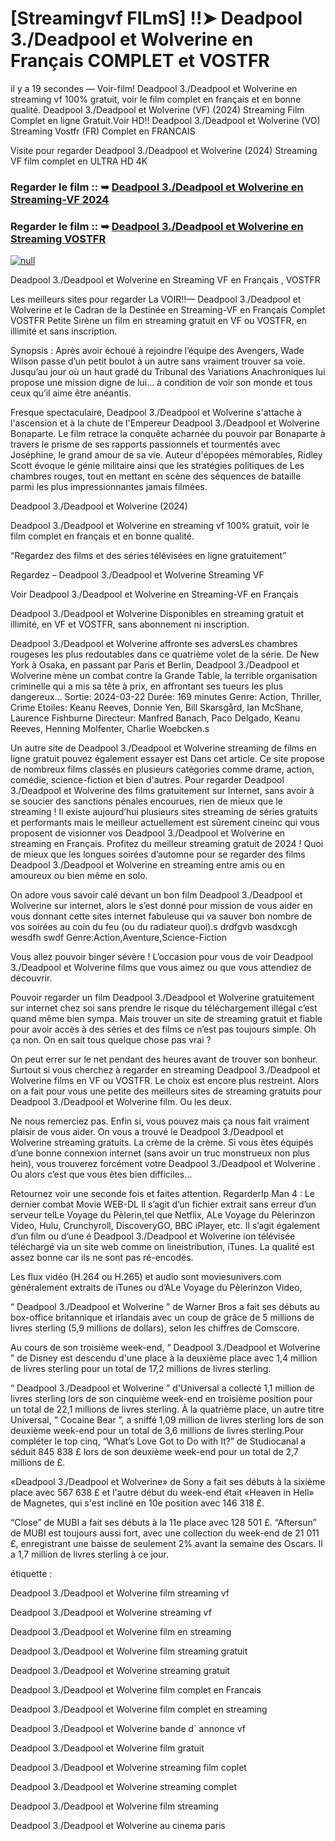 # [Streamingvf FILmS] !!➤ Deadpool 3./Deadpool et Wolverine en Français COMPLET et VOSTFR

il y a 19 secondes — Voir-film! Deadpool 3./Deadpool et Wolverine en streaming vf 100% gratuit, voir le film complet en français et en bonne qualité. Deadpool 3./Deadpool et Wolverine (VF) (2024) Streaming Film Complet en ligne Gratuit.Voir HD!! Deadpool 3./Deadpool et Wolverine (VO) Streaming Vostfr (FR) Complet en FRANCAIS

Visite pour regarder Deadpool 3./Deadpool et Wolverine (2024) Streaming VF film complet en ULTRA HD 4K

### Regarder le film :: ➥ [Deadpool 3./Deadpool et Wolverine en Streaming-VF 2024](https://dmovie.fun/en/movie/533535/deadpool-wolverine?githb)

### Regarder le film :: ➥ [Deadpool 3./Deadpool et Wolverine en Streaming VOSTFR](https://dmovie.fun/en/movie/533535/deadpool-wolverine?githb)

[![null](https://static.wixstatic.com/media/855a25_043b5abeb4ae4d35ac003198e7fe56ed~mv2.gif)](https://dmovie.fun/en/movie/533535/deadpool-wolverine?githb)

Deadpool 3./Deadpool et Wolverine en Streaming VF en Français , VOSTFR

Les meilleurs sites pour regarder La VOIR!!— Deadpool 3./Deadpool et Wolverine et le Cadran de la Destinée en Streaming-VF en Français Complet VOSTFR Petite Sirène un film en streaming gratuit en VF ou VOSTFR, en illimité et sans inscription.

Synopsis : Après avoir échoué à rejoindre l’équipe des Avengers, Wade Wilson passe d’un petit boulot à un autre sans vraiment trouver sa voie. Jusqu’au jour où un haut gradé du Tribunal des Variations Anachroniques lui propose une mission digne de lui… à condition de voir son monde et tous ceux qu’il aime être anéantis.

Fresque spectaculaire, Deadpool 3./Deadpool et Wolverine s'attache à l'ascension et à la chute de l'Empereur Deadpool 3./Deadpool et Wolverine Bonaparte. Le film retrace la conquête acharnée du pouvoir par Bonaparte à travers le prisme de ses rapports passionnels et tourmentés avec Joséphine, le grand amour de sa vie. Auteur d'épopées mémorables, Ridley Scott évoque le génie militaire ainsi que les stratégies politiques de Les chambres rouges, tout en mettant en scène des séquences de bataille parmi les plus impressionnantes jamais filmées.

Deadpool 3./Deadpool et Wolverine (2024)

Deadpool 3./Deadpool et Wolverine en streaming vf 100% gratuit, voir le film complet en français et en bonne qualité.

“Regardez des films et des séries télévisées en ligne gratuitement”

Regardez – Deadpool 3./Deadpool et Wolverine Streaming VF

Voir Deadpool 3./Deadpool et Wolverine en Streaming-VF en Français

Deadpool 3./Deadpool et Wolverine Disponibles en streaming gratuit et illimité, en VF et VOSTFR, sans abonnement ni inscription.

Deadpool 3./Deadpool et Wolverine affronte ses adversLes chambres rougeses les plus redoutables dans ce quatrième volet de la série. De New York à Osaka, en passant par Paris et Berlin, Deadpool 3./Deadpool et Wolverine mène un combat contre la Grande Table, la terrible organisation criminelle qui a mis sa tête à prix, en affrontant ses tueurs les plus dangereux... Sortie: 2024-03-22 Durée: 169 minutes Genre: Action, Thriller, Crime Etoiles: Keanu Reeves, Donnie Yen, Bill Skarsgård, Ian McShane, Laurence Fishburne Directeur: Manfred Banach, Paco Delgado, Keanu Reeves, Henning Molfenter, Charlie Woebcken.s

Un autre site de Deadpool 3./Deadpool et Wolverine streaming de films en ligne gratuit pouvez également essayer est Dans cet article. Ce site propose de nombreux films classés en plusieurs catégories comme drame, action, comédie, science-fiction et bien d'autres. Pour regarder Deadpool 3./Deadpool et Wolverine des films gratuitement sur Internet, sans avoir à se soucier des sanctions pénales encourues, rien de mieux que le streaming ! Il existe aujourd’hui plusieurs sites streaming de séries gratuits et performants mais le meilleur actuellement est sûrement cineinc qui vous proposent de visionner vos Deadpool 3./Deadpool et Wolverine en streaming en Français. Profitez du meilleur streaming gratuit de 2024 ! Quoi de mieux que les longues soirées d’automne pour se regarder des films Deadpool 3./Deadpool et Wolverine en streaming entre amis ou en amoureux ou bien même en solo.

On adore vous savoir calé devant un bon film Deadpool 3./Deadpool et Wolverine sur internet, alors le s’est donné pour mission de vous aider en vous donnant cette sites internet fabuleuse qui va sauver bon nombre de vos soirées au coin du feu (ou du radiateur quoi).s drdfgvb wasdxcgh wesdfh swdf Genre:Action,Aventure,Science-Fiction

Vous allez pouvoir binger sévère ! L’occasion pour vous de voir Deadpool 3./Deadpool et Wolverine films que vous aimez ou que vous attendiez de découvrir.

Pouvoir regarder un film Deadpool 3./Deadpool et Wolverine gratuitement sur internet chez soi sans prendre le risque du téléchargement illégal c’est quand même bien sympa. Mais trouver un site de streaming gratuit et fiable pour avoir accès à des séries et des films ce n’est pas toujours simple. Oh ça non. On en sait tous quelque chose pas vrai ?

On peut errer sur le net pendant des heures avant de trouver son bonheur. Surtout si vous cherchez à regarder en streaming Deadpool 3./Deadpool et Wolverine films en VF ou VOSTFR. Le choix est encore plus restreint. Alors on a fait pour vous une petite des meilleurs sites de streaming gratuits pour Deadpool 3./Deadpool et Wolverine film. Ou les deux.

Ne nous remerciez pas. Enfin si, vous pouvez mais ça nous fait vraiment plaisir de vous aider. On vous a trouvé le Deadpool 3./Deadpool et Wolverine streaming gratuits. La crème de la crème. Si vous êtes équipés d’une bonne connexion internet (sans avoir un truc monstrueux non plus hein), vous trouverez forcément votre Deadpool 3./Deadpool et Wolverine . Ou alors c’est que vous êtes bien difficiles…

Retournez voir une seconde fois et faites attention. RegarderIp Man 4 : Le dernier combat Movie WEB-DL Il s’agit d’un fichier extrait sans erreur d’un serveur telLe Voyage du Pèlerin,tel que Netflix, ALe Voyage du Pèlerinzon Video, Hulu, Crunchyroll, DiscoveryGO, BBC iPlayer, etc. Il s’agit également d’un film ou d’une é Deadpool 3./Deadpool et Wolverine ion télévisée téléchargé via un site web comme on lineistribution, iTunes. La qualité est assez bonne car ils ne sont pas ré-encodés.

Les flux vidéo (H.264 ou H.265) et audio sont moviesunivers.com généralement extraits de iTunes ou d’ALe Voyage du Pèlerinzon Video,

“ Deadpool 3./Deadpool et Wolverine ” de Warner Bros a fait ses débuts au box-office britannique et irlandais avec un coup de grâce de 5 millions de livres sterling (5,9 millions de dollars), selon les chiffres de Comscore.

Au cours de son troisième week-end, “ Deadpool 3./Deadpool et Wolverine ” de Disney est descendu d'une place à la deuxième place avec 1,4 million de livres sterling pour un total de 17,2 millions de livres sterling.

“ Deadpool 3./Deadpool et Wolverine ” d'Universal a collecté 1,1 million de livres sterling lors de son cinquième week-end en troisième position pour un total de 22,1 millions de livres sterling. À la quatrième place, un autre titre Universal, “ Cocaine Bear ”, a sniffé 1,09 million de livres sterling lors de son deuxième week-end pour un total de 3,6 millions de livres sterling.Pour compléter le top cinq, “What’s Love Got to Do with It?” de Studiocanal a séduit 845 838 £ lors de son deuxième week-end pour un total de 2,7 millions de £.

«Deadpool 3./Deadpool et Wolverine» de Sony a fait ses débuts à la sixième place avec 567 638 £ et l'autre début du week-end était «Heaven in Hell» de Magnetes, qui s'est incliné en 10e position avec 146 318 £.

“Close” de MUBI a fait ses débuts à la 11e place avec 128 501 £. “Aftersun” de MUBI est toujours aussi fort, avec une collection du week-end de 21 011 £, enregistrant une baisse de seulement 2% avant la semaine des Oscars. Il a 1,7 million de livres sterling à ce jour.

étiquette :

Deadpool 3./Deadpool et Wolverine film streaming vf

Deadpool 3./Deadpool et Wolverine streaming vf

Deadpool 3./Deadpool et Wolverine film en streaming

Deadpool 3./Deadpool et Wolverine film streaming gratuit

Deadpool 3./Deadpool et Wolverine streaming gratuit

Deadpool 3./Deadpool et Wolverine film complet en Francais

Deadpool 3./Deadpool et Wolverine film complet en streaming

Deadpool 3./Deadpool et Wolverine bande d` annonce vf

Deadpool 3./Deadpool et Wolverine film gratuit

Deadpool 3./Deadpool et Wolverine streaming film coplet

Deadpool 3./Deadpool et Wolverine streaming complet

Deadpool 3./Deadpool et Wolverine film streaming

Deadpool 3./Deadpool et Wolverine au cinema paris
